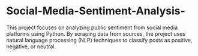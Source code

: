 # Social-Media-Sentiment-Analysis-
This project focuses on analyzing public sentiment from social media platforms using Python. By scraping data from sources, the project uses natural language processing (NLP) techniques to classify posts as positive, negative, or neutral. 
